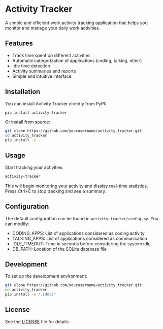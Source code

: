 # Activity Tracker

A simple and efficient work activity tracking application that helps you monitor and manage your daily work activities.

## Features

- Track time spent on different activities
- Automatic categorization of applications (coding, talking, other)
- Idle time detection
- Activity summaries and reports
- Simple and intuitive interface

## Installation

You can install Activity Tracker directly from PyPI:

```bash
pip install activity-tracker
```

Or install from source:

```bash
git clone https://github.com/yourusername/activity_tracker.git
cd activity_tracker
pip install -e .
```

## Usage

Start tracking your activities:

```bash
activity-tracker
```

This will begin monitoring your activity and display real-time statistics. Press Ctrl+C to stop tracking and see a summary.

## Configuration

The default configuration can be found in `activity_tracker/config.py`. You can modify:

- CODING_APPS: List of applications considered as coding activity
- TALKING_APPS: List of applications considered as communication
- IDLE_TIMEOUT: Time in seconds before considering the system idle
- DB_PATH: Location of the SQLite database file

## Development

To set up the development environment:

```bash
git clone https://github.com/yourusername/activity_tracker.git
cd activity_tracker
pip install -e ".[dev]"
```

## License

See the [LICENSE](LICENSE) file for details.
